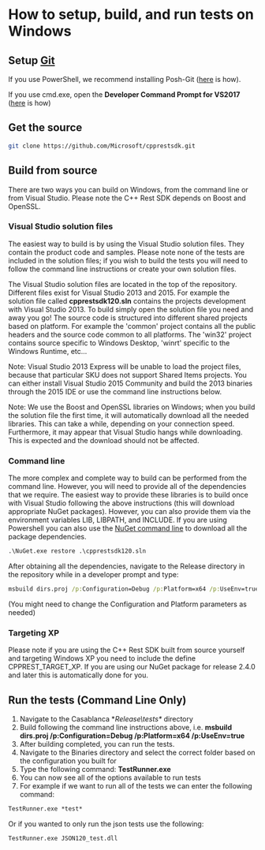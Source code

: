 # How to setup, build, and run tests on Windows

## Setup [Git](http://git-scm.com/)

If you use PowerShell, we recommend installing Posh-Git ([here](Posh-git) is how).  

If you use cmd.exe, open the **Developer Command Prompt for VS2017** ([here](Setting-up-Visual-Studio-command-line-prompt) is how)  

## Get the source

```bash
git clone https://github.com/Microsoft/cpprestsdk.git
```

## Build from source

There are two ways you can build on Windows, from the command line or from Visual Studio. Please note the C++ Rest SDK depends on Boost and OpenSSL.

### Visual Studio solution files

The easiest way to build is by using the Visual Studio solution files. They contain the product code and samples. Please note none of the tests are included in the solution files; if you wish to build the tests you will need to follow the command line instructions or create your own solution files.  

The Visual Studio solution files are located in the top of the repository. Different files exist for Visual Studio 2013 and 2015\. For example the solution file called **cpprestsdk120.sln** contains the projects development with Visual Studio 2013\. To build simply open the solution file you need and away you go! The source code is structured into different shared projects based on platform. For example the 'common' project contains all the public headers and the source code common to all platforms. The 'win32' project contains source specific to Windows Desktop, 'winrt' specific to the Windows Runtime, etc...  

Note: Visual Studio 2013 Express will be unable to load the project files, because that particular SKU does not support Shared Items projects. You can either install Visual Studio 2015 Community and build the 2013 binaries through the 2015 IDE or use the command line instructions below.

Note: We use the Boost and OpenSSL libraries on Windows; when you build the solution file the first time, it will automatically download all the needed libraries. This can take a while, depending on your connection speed. Furthermore, it may appear that Visual Studio hangs while downloading. This is expected and the download should not be affected.  

### Command line

The more complex and complete way to build can be performed from the command line. However, you will need to provide all of the dependencies that we require. The easiest way to provide these libraries is to build once with Visual Studio following the above instructions (this will download appropriate NuGet packages). However, you can also provide them via the environment variables LIB, LIBPATH, and INCLUDE. If you are using Powershell you can also use the [NuGet command line](https://dist.nuget.org/win-x86-commandline/latest/nuget.exe) to download all the package dependencies.

```cmd
.\NuGet.exe restore .\cpprestsdk120.sln
```

After obtaining all the dependencies, navigate to the Release directory in the repository while in a developer prompt and type:  

```cmd
msbuild dirs.proj /p:Configuration=Debug /p:Platform=x64 /p:UseEnv=true
```

(You might need to change the Configuration and Platform parameters as needed)  

### Targeting XP

Please note if you are using the C++ Rest SDK built from source yourself and targeting Windows XP you need to include the define CPPREST_TARGET_XP. If you are using our NuGet package for release 2.4.0 and later this is automatically done for you.  

## Run the tests (Command Line Only)

1.  Navigate to the Casablanca **Release\tests\** directory
2.  Build following the command line instructions above, i.e. **msbuild dirs.proj /p:Configuration=Debug /p:Platform=x64 /p:UseEnv=true**
3.  After building completed, you can run the tests.
4.  Navigate to the Binaries directory and select the correct folder based on the configuration you built for
5.  Type the following command: **TestRunner.exe**
6.  You can now see all of the options available to run tests
7.  For example if we want to run all of the tests we can enter the following command:

```cmd
TestRunner.exe *test* 
```

Or if you wanted to only run the json tests use the following:  

```cmd
TestRunner.exe JSON120_test.dll
```
